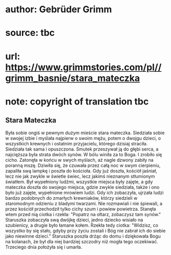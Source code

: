 # author: Gebrüder Grimm
# source: tbc
# url: https://www.grimmstories.com/pl//grimm_basnie/stara_mateczka
# note: copyright of translation tbc

## Stara Mateczka 

Była sobie ongiś w pewnym dużym mieście stara mateczka. Siedziała sobie
w swojej izbie i myślała najpierw o swoim mężu, potem o dwojgu dzieci, o
wszystkich krewnych i ostatnim przyjacielu, którego dzisiaj straciła.
Siedziała tak sama i opuszczona. Smutek przeszywał ją do głębi serca, a
najcięższa była strata dwóch synów. W bólu winiła za to Boga. I zrobiło
się cicho. Zatonęła w końcu w swych myślach, aż nagle dzwony zabiły na
poranną mszę. Dziwiła się, że czuwała przez całą noc w swym cierpieniu,
zapaliła swą lampkę i poszła do kościoła. Gdy już doszła, kościół
jaśniał, lecz nie jak zwykle w świetle świec, lecz jakimś nieznanym
stłumionym światłem. Był wypełniony ludźmi, wszystkie miejsca były
zajęte, a gdy mateczka doszła do swojego miejsca, gdzie zwykle
siedziała, także i ono było już zajęte, wypełnione mrowiem ludzi. Gdy
ich zobaczyła, ujrzała ludzi bardzo podobnych do zmarłych krewniaków,
którzy siedzieli w staromodnym odzieniu z bladymi twarzami. Nie
rozmawiali i nie śpiewali, a przez kościół przechodził tylko cichy szum
i powiew powietrza. Stanęła wtem przed nią ciotka i rzekła: "Popatrz na
ołtarz, zobaczysz tam synów." Staruszka zobaczyła swą dwójkę dzieci,
jedno dziecko wisiało na szubienicy, a drugie było łamane kołem. Rzekła
tedy ciotka: "Widzisz, co wszystko by się stało, gdyby przy życiu
zostali i Bóg nie zabrał ich do siebie jako niewinne dzieci." Staruszka
poszła drżąc do domu i dziękowała Bogu na kolanach, że był dla niej
bardziej szczodry niż mogła tego oczekiwać. Trzeciego dnia położyła się
i umarła.
